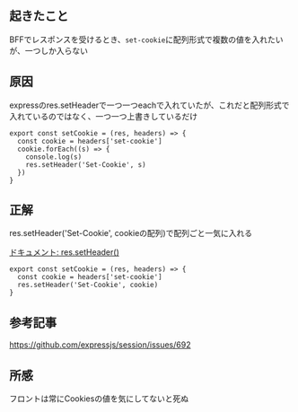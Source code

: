 ## 起きたこと
BFFでレスポンスを受けるとき、`set-cookie`に配列形式で複数の値を入れたいが、一つしか入らない

## 原因
expressのres.setHeaderで一つ一つeachで入れていたが、これだと配列形式で入れているのではなく、一つ一つ上書きしているだけ

```
export const setCookie = (res, headers) => {
  const cookie = headers['set-cookie']
  cookie.forEach((s) => {
    console.log(s)
    res.setHeader('Set-Cookie', s)
  })
}
```

## 正解
res.setHeader('Set-Cookie', cookieの配列)で配列ごと一気に入れる

[ドキュメント: res.setHeader()](https://nodejs.org/api/http.html#http_response_setheader_name_value)

```
export const setCookie = (res, headers) => {
  const cookie = headers['set-cookie']
  res.setHeader('Set-Cookie', cookie)
}
```

## 参考記事
https://github.com/expressjs/session/issues/692

## 所感

フロントは常にCookiesの値を気にしてないと死ぬ
